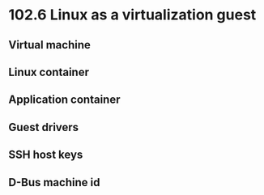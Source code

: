 # 102.6 Linux as a virtualization guest

## Virtual machine
## Linux container
## Application container
## Guest drivers
## SSH host keys
## D-Bus machine id
